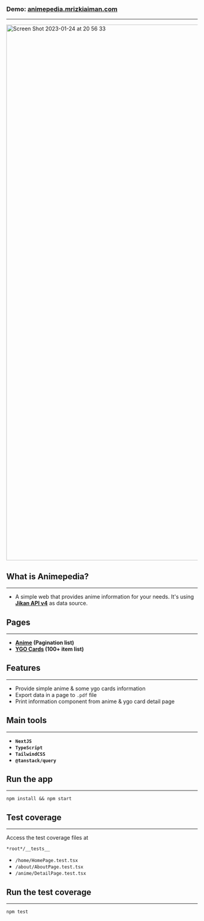 ### Demo: **[animepedia.mrizkiaiman.com](https://animepedia.mrizkiaiman.com)**
---

<img width="1412" alt="Screen Shot 2023-01-24 at 20 56 33" src="https://user-images.githubusercontent.com/53157683/214314409-d0465f1a-2c65-403d-a0a3-6a5a6daf69ac.png">


## What is Animepedia?
---
- A simple web that provides anime information for your needs. It's using **[Jikan API v4](https://docs.api.jikan.moe/)** as data source.

## Pages
---
- **[Anime](https://animepedia.mrizkiaiman.com) (Pagination list)**
- **[YGO Cards](https://animepedia.mrizkiaiman.com/ygo-cards) (100+ item list)**


## Features
---
- Provide simple anime & some ygo cards information
- Export data in a page to `.pdf` file
- Print information component from anime & ygo card detail page


## Main tools
---
- **`NextJS`**
- **`TypeScript`**
- **`TailwindCSS`**
- **`@tanstack/query`**

## Run the app
---
```
npm install && npm start
```

## Test coverage
---
Access the test coverage files at
```
*root*/__tests__
```
- `/home/HomePage.test.tsx`
- `/about/AboutPage.test.tsx`
- `/anime/DetailPage.test.tsx`

## Run the test coverage
---
```
npm test
```



